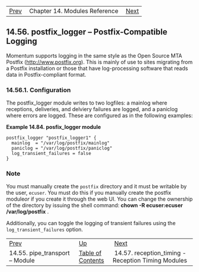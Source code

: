 |     |     |     |
| --- | --- | --- |
| [Prev](modules.pipe_transport)  | Chapter 14. Modules Reference |  [Next](modules.reception_timing) |

## 14.56. postfix_logger – Postfix-Compatible Logging

<a class="indexterm" name="idp20881936"></a>

Momentum supports logging in the same style as the Open Source MTA Postfix (http://www.postfix.org). This is mainly of use to sites migrating from a Postfix installation or those that have log-processing software that reads data in Postfix-compliant format.

### 14.56.1. Configuration

The postfix_logger module writes to two logfiles: a mainlog where receptions, deliveries, and delviery failures are logged, and a paniclog where errors are logged. These are configured as in the following examples:

<a name="example.postfix_logger.3"></a>

**Example 14.84. posfix_logger module**

```
postfix_logger "postfix_logger1" {
  mainlog  = "/var/log/postfix/mainlog"
  paniclog = "/var/log/postfix/paniclog"
  log_transient_failures = false
}
```

### Note

You must manually create the `postfix` directory and it must be writable by the user, `ecuser`. You must do this if you manually create the postfix module*or* if you create it through the web UI. You can change the ownership of the directory by issuing the shell command: **chown -R ecuser:ecuser /var/log/postfix** .

Additionally, you can toggle the logging of transient failures using the `log_transient_failures` option.


|     |     |     |
| --- | --- | --- |
| [Prev](modules.pipe_transport)  | [Up](modules) |  [Next](modules.reception_timing) |
| 14.55. pipe_transport – Module  | [Table of Contents](index) |  14.57. reception_timing - Reception Timing Modules |
